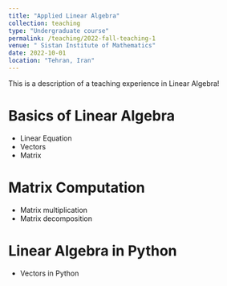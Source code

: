 ```yaml
---
title: "Applied Linear Algebra"
collection: teaching
type: "Undergraduate course"
permalink: /teaching/2022-fall-teaching-1
venue: " Sistan Institute of Mathematics"
date: 2022-10-01
location: "Tehran, Iran"
---
```


This is a description of a teaching experience in Linear Algebra!


Basics of Linear Algebra
======
 * Linear Equation
 * Vectors
 * Matrix


Matrix Computation 
======
  * Matrix multiplication
  * Matrix decomposition 


Linear Algebra in Python
======
  * Vectors in Python
 
